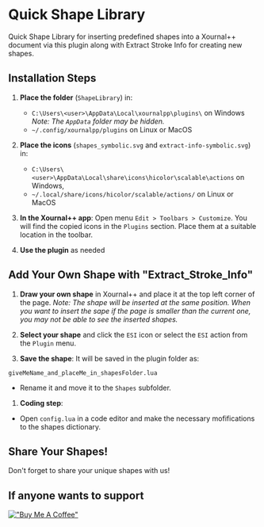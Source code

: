 # Quick Shape Library

Quick Shape Library for inserting predefined shapes into a Xournal++ document via this plugin along with Extract Stroke Info for creating new shapes.

## Installation Steps

1. **Place the folder** (`ShapeLibrary`) in:
   - `C:\Users\<user>\AppData\Local\xournalpp\plugins\` on Windows 
     *Note: The `AppData` folder may be hidden.*
   - `~/.config/xournalpp/plugins` on Linux or MacOS

1. **Place the icons** (`shapes_symbolic.svg` and `extract-info-symbolic.svg`) in:
   - `C:\Users\<user>\AppData\Local\share\icons\hicolor\scalable\actions` on Windows,
   - `~/.local/share/icons/hicolor/scalable/actions/` on Linux or MacOS

2. **In the Xournal++ app**:
  Open menu `Edit > Toolbars > Customize`. You will find the copied icons in the `Plugins` section. Place them at a suitable location in the toolbar.

3. **Use the plugin** as needed


## Add Your Own Shape with "Extract_Stroke_Info"

1. **Draw your own shape** in Xournal++ and place it at the top left corner of the page.
  *Note: The shape will be inserted at the same position. When you want to insert the sape if the page is smaller than the current one, you may not be able to see the inserted shapes.*

2. **Select your shape** and click the `ESI` icon or select the `ESI` action from the `Plugin` menu.

3. **Save the shape**:
  It will be saved in the plugin folder as:
  ```
  giveMeName_and_placeMe_in_shapesFolder.lua
  ```
- Rename it and move it to the `Shapes` subfolder.

1. **Coding step**:
- Open `config.lua` in a code editor and make the necessary mofifications
  to the shapes dictionary.

## Share Your Shapes!
Don't forget to share your unique shapes with us!

## If anyone wants to support
[!["Buy Me A Coffee"](https://www.buymeacoffee.com/assets/img/custom_images/orange_img.png)](https://www.buymeacoffee.com/miltonbala)

